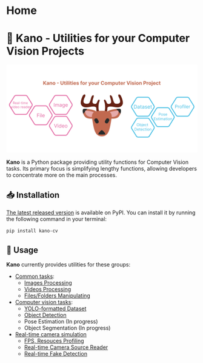 # Home

# 🦌 Kano - Utilities for your Computer Vision Projects

![banner](img/banner.png)

**Kano** is a Python package providing utility functions for Computer Vision tasks. Its primary focus is simplifying lengthy functions, allowing developers to concentrate more on the main processes.

## 📥 Installation

[The latest released version](https://pypi.org/project/kano-cv/) is available on PyPI. You can install it by running the following command in your terminal:

```bash
pip install kano-cv
```

## 🚀 Usage

**Kano** currently provides utilities for these groups:

- [Common tasks](https://egliette.github.io/kano/common/):
    - [Images Processing](https://egliette.github.io/kano/common/image_utils/)
    - [Videos Processing](https://egliette.github.io/kano/common/video_utils/)
    - [Files/Folders Manipulating](https://egliette.github.io/kano/common/file_utils/)
- [Computer vision tasks](https://egliette.github.io/kano/cv/):
    - [YOLO-formatted Dataset](https://egliette.github.io/kano/cv/dataset_utils/)
    - [Object Detection](https://egliette.github.io/kano/cv/detect_utils/)
    - Pose Estimation (In progress)
    - Object Segmentation (In progress)
- [Real-time camera simulation](https://egliette.github.io/kano/simulation/)
    - [FPS, Resouces Profiling](https://egliette.github.io/kano/simulation/profiler/)
    - [Real-time Camera Source Reader](https://egliette.github.io/kano/simulation/source_reader/)
    - [Real-time Fake Detection](https://egliette.github.io/kano/simulation/fake_detection/)
